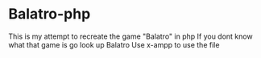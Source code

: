 # Balatro-php
This is my attempt to recreate the game "Balatro" in php
If you dont know what that game is go look up Balatro
Use x-ampp to use the file
